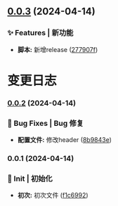 

## [0.0.3](https://github.com/marioliu2001/test-version/compare/v0.0.2...v0.0.3) (2024-04-14)


### ✨ Features | 新功能

* **脚本:** 新增release ([277907f](https://github.com/marioliu2001/test-version/commit/277907fa6fbba2e4a9e83ebc341de1ea2951a89d))

# 变更日志
### [0.0.2](https://github.com/marioliu2001/test-version/compare/v0.0.1...v0.0.2) (2024-04-14)


### 🐛 Bug Fixes | Bug 修复

* **配置文件:** 修改header ([8b9843e](https://github.com/marioliu2001/test-version/commit/8b9843ed2a41fbd84f495dd4dd7bc8d68581fd5b))

### 0.0.1 (2024-04-14)


### 🎉 Init | 初始化

* **初次:** 初次文件 ([f1c6992](https://github.com/marioliu2001/test-version/commit/f1c699200a55096a08169398ed22d2b7e7658828))
